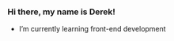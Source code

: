 <link rel="stylesheet" href="https://cdn.jsdelivr.net/gh/devicons/devicon@v2.15.1/devicon.min.css">
          

### Hi there, my name is Derek! 

- I’m currently learning front-end development <i class="devicon-javascript-plain"></i>
<!--
**derek-eckhardt-schmidt/derek-eckhardt-schmidt** is a ✨ _special_ ✨ repository because its `README.md` (this file) appears on your GitHub profile.

Here are some ideas to get you started:

- 🔭 I’m currently working on ...
- 🌱 I’m currently learning ...
- 👯 I’m looking to collaborate on ...
- 🤔 I’m looking for help with ...
- 💬 Ask me about ...
- 📫 How to reach me: ...
- 😄 Pronouns: ...
- ⚡ Fun fact: ...
-->
